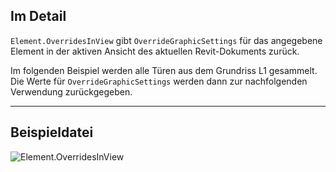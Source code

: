 ## Im Detail
`Element.OverridesInView` gibt `OverrideGraphicSettings` für das angegebene Element in der aktiven Ansicht des aktuellen Revit-Dokuments zurück.

Im folgenden Beispiel werden alle Türen aus dem Grundriss L1 gesammelt. Die Werte für `OverrideGraphicSettings` werden dann zur nachfolgenden Verwendung zurückgegeben.

___
## Beispieldatei

![Element.OverridesInView](./Revit.Elements.Element.OverridesInView_img.jpg)
